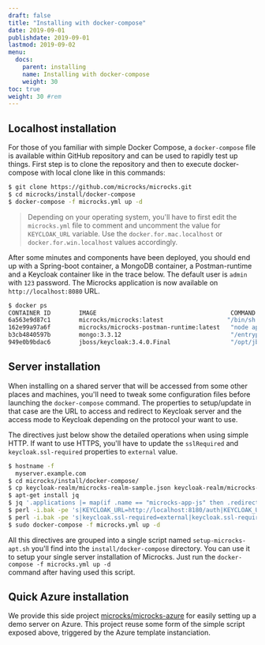 ```yaml
---
draft: false
title: "Installing with docker-compose"
date: 2019-09-01
publishdate: 2019-09-01
lastmod: 2019-09-02
menu:
  docs:
    parent: installing
    name: Installing with docker-compose
    weight: 30
toc: true
weight: 30 #rem
---
```


## Localhost installation

For those of you familiar with simple Docker Compose, a <code>docker-compose</code> file is available within GitHub repository and can be used to rapidly test up things. First step is to clone the repository and then to execute docker-compose with local clone like in this commands:

```sh      
$ git clone https://github.com/microcks/microcks.git
$ cd microcks/install/docker-compose
$ docker-compose -f microcks.yml up -d
```

> Depending on your operating system, you'll have to first edit the `microcks.yml` file to comment and uncomment the value for `KEYCLOAK_URL` variable. Use the `docker.for.mac.localhost` or `docker.for.win.localhost` values accordingly.

After some minutes and components have been deployed, you should end up with a Spring-boot container, a MongoDB container, a Postman-runtime and a Keycloak container like in the trace below. The default user is <code>admin</code> with <code>123</code> password. The Microcks application is now available on <code>http://localhost:8080</code> URL.

```sh
$ docker ps
CONTAINER ID        IMAGE                                      COMMAND                  CREATED             STATUS              PORTS                    NAMES
6a563e9d87c1        microcks/microcks:latest                  "/bin/sh -c 'exec ..."   6 days ago          Up 33 seconds       0.0.0.0:8080->8080/tcp   microcks
162e99a97a6f        microcks/microcks-postman-runtime:latest   "node app.js"            6 days ago          Up 39 seconds       3000/tcp                 microcks-postman-runtime
b3cb4840597b        mongo:3.3.12                               "/entrypoint.sh mo..."   6 days ago          Up 39 seconds       27017/tcp                microcks-mongo
949e0b9bdac6        jboss/keycloak:3.4.0.Final                 "/opt/jboss/docker..."   6 days ago          Up 38 seconds       0.0.0.0:8180->8080/tcp   microcks-keycloak
```

## Server installation
      
When installing on a shared server that will be accessed from some other places and machines, you'll need to tweak some configuration files before launching the <code>docker-compose</code> command. The properties to setup/update in that case are the URL to access and redirect to Keycloak server and the access mode to Keycloak depending on the protocol your want to use.

The directives just below show the detailed operations when using simple HTTP. If want to use HTTPS, you'll have to update the <code>sslRequired</code> and <code>keycloak.ssl-required</code> properties to <code>external</code> value.

```sh
$ hostname -f
  myserver.example.com
$ cd microcks/install/docker-compose/
$ cp keycloak-realm/microcks-realm-sample.json keycloak-realm/microcks-realm-sample.json.bak
$ apt-get install jq
$ jq '.applications |= map(if .name == "microcks-app-js" then .redirectUris = [ "http://myserver.example.com:8080/*" ] else . end) | .sslRequired |= "none"' keycloak-realm/microcks-realm-sample.json.bak > keycloak-realm/microcks-realm-sample.json
$ perl -i.bak -pe 's|KEYCLOAK_URL=http://localhost:8180/auth|KEYCLOAK_URL=http://myserver.example.com:8180/auth|' microcks.yml
$ perl -i.bak -pe 's|keycloak.ssl-required=external|keycloak.ssl-required=none|' config/application.properties
$ sudo docker-compose -f microcks.yml up -d
```

All this directives are grouped into a single script named <code>setup-microcks-apt.sh</code> you'll find into the <code>install/docker-compose</code> directory. You can use it to setup your single server installation of Microcks. Just run the <code>docker-compose -f microcks.yml up -d</code><br/> command after having used this script.

## Quick Azure installation

We provide this side project [microcks/microcks-azure](https://github.com/microcks/microcks-azure) for easily setting up a demo server on Azure. This project reuse some form of the simple script exposed above, triggered by the Azure template instanciation.
